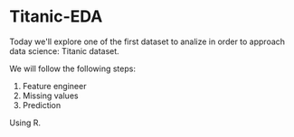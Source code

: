 # Titanic-EDA

Today we'll explore one of the first dataset to analize in order to approach data science: Titanic dataset.

We will follow the following steps:
  1. Feature engineer
  2. Missing values
  3. Prediction

Using R.
